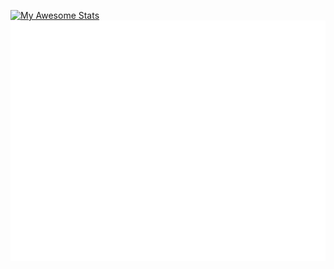 [![My Awesome Stats](https://awesome-github-stats.azurewebsites.net/user-stats/techming?cardType=level)](https://git.io/awesome-stats-card)
![Metrics](/github-metrics.svg)

<!--
**Techming/Techming** is a ✨ _special_ ✨ repository because its `README.md` (this file) appears on your GitHub profile.

Here are some ideas to get you started:

- 🔭 I’m currently working on ...
- 🌱 I’m currently learning ...
- 👯 I’m looking to collaborate on ...
- 🤔 I’m looking for help with ...
- 💬 Ask me about ...
- 📫 How to reach me: ...
- 😄 Pronouns: ...
- ⚡ Fun fact: ...
-->
